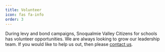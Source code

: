 ```yaml
---
title: Volunteer
icon: fas fa-info
order: 3
---
```

During levy and bond campaigns, Snoqualmie Valley Citizens for schools has volunteer opportunities. We are always looking to grow our leadership team. If you would like to help us out, then please [contact us](mailto:{{site.social.email}}).
